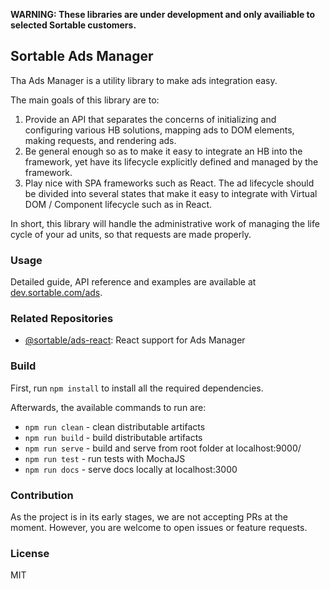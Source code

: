 
**WARNING: These libraries are under development and only availiable to selected Sortable customers.**

## Sortable Ads Manager

Tha Ads Manager is a utility library to make ads integration easy.

The main goals of this library are to:

1. Provide an API that separates the concerns of initializing and configuring various HB solutions, mapping ads to DOM elements, making requests, and rendering ads.
2. Be general enough so as to make it easy to integrate an HB into the framework, yet have its lifecycle explicitly defined and managed by the framework.
3. Play nice with SPA frameworks such as React. The ad lifecycle should be divided into several states that make it easy to integrate with Virtual DOM / Component lifecycle such as in React.

In short, this library will handle the administrative work of managing the life cycle of your ad units, so that requests are made properly.

### Usage

Detailed guide, API reference and examples are available at [dev.sortable.com/ads](http://dev.sortable.com/ads).

### Related Repositories

* [@sortable/ads-react](https://github.com/sortable/ads-react): React support for Ads Manager

### Build

First, run `npm install` to install all the required dependencies.

Afterwards, the available commands to run are:

* `npm run clean` - clean distributable artifacts
* `npm run build` - build distributable artifacts
* `npm run serve` - build and serve from root folder at localhost:9000/
* `npm run test` - run tests with MochaJS
* `npm run docs` - serve docs locally at localhost:3000

### Contribution

As the project is in its early stages, we are not accepting PRs at the moment. However, you are welcome to open issues or feature requests.

### License

MIT
